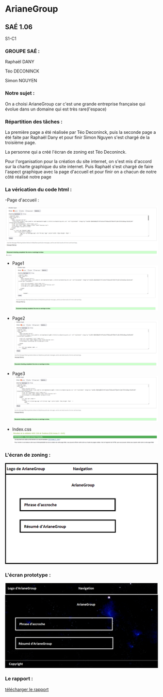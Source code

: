 # ArianeGroup
## SAÉ 1.06

S1-C1

### GROUPE SAÉ :

Raphaël DANY

Téo DECONINCK

Simon NGUYEN

### Notre sujet :

On a choisi ArianeGroup car c'est une grande entreprise française qui évolue dans un domaine qui est très rare(l'espace)

### Répartition des tâches :

   La première page a été réalisée par Téo Deconinck, puis la seconde page a été faite par Raphaël Dany 
 et pour finir Simon Nguyen s'est chargé de la troisième page.
   
   La personne qui a créé l'écran de zoning est Téo Deconinck.

  Pour l'organisation pour la création du site internet, on s'est mis d'accord sur la charte graphique du site internet. Puis Raphaël s'est chargé de faire l'aspect graphique avec la page d'accueil et pour finir on a chacun de notre côté réalisé notre page
 
 ### La vérication du code html :
 -Page d'accueil :
 
![page_d'accueil](doc/page_d'accueil.png)
 
 - Page1
![page1](doc/page1.png)

 - Page2
![page2](doc/page2.png)

- Page3
![page3](doc/page3.png)

- Index.css
![page_index](doc/index_css.png)


### L'écran de zoning :

![ecran de zoning](doc/ecran_zoning.png)


### L'écran prototype :

![ecran prototype](doc/ecran_prototype.png)

### Le rapport :

[télécharger le rapport](doc/DANY_SAE106_S1C1_ArianeGroup1.pdf)
